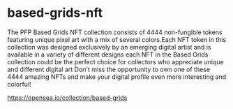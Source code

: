 # based-grids-nft
The PFP Based Grids NFT collection consists of 4444 non-fungible tokens featuring unique pixel art with a mix of several colors.Each NFT token in this collection was designed exclusively by an emerging digital artist and is available in a variety of different designs each NFT in the Based Grids collection could be the perfect choice for collectors who appreciate unique and different digital art Don't miss the opportunity to own one of these 4444 amazing NFTs and make your digital profile even more interesting and colorful!

https://opensea.io/collection/based-grids
